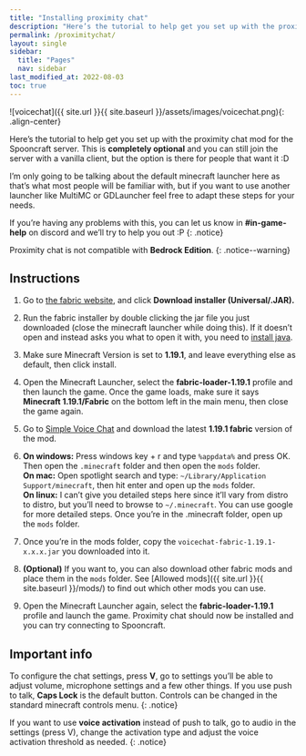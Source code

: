```yaml
---
title: "Installing proximity chat"
description: "Here’s the tutorial to help get you set up with the proximity chat mod for the Spooncraft server. This is completely optional and you can still join the server with a vanilla client, but the option is there for people that want it :D"
permalink: /proximitychat/
layout: single
sidebar:
  title: "Pages"
  nav: sidebar
last_modified_at: 2022-08-03
toc: true
---
```


![voicechat]({{ site.url }}{{ site.baseurl }}/assets/images/voicechat.png){: .align-center}

Here’s the tutorial to help get you set up with the proximity chat mod for the Spooncraft server. This is **completely optional** and you can still join the server with a vanilla client, but the option is there for people that want it :D

I’m only going to be talking about the default minecraft launcher here as that’s what most people will be familiar with, but if you want to use another launcher like MultiMC or GDLauncher feel free to adapt these steps for your needs. 

If you’re having any problems with this, you can let us know in **#in-game-help** on discord and we’ll try to help you out :P
{: .notice}

Proximity chat is not compatible with **Bedrock Edition**.
{: .notice--warning}

## Instructions

1. Go to [the fabric website](https://fabricmc.net/use/), and click **Download installer (Universal/.JAR).**
2. Run the fabric installer by double clicking the jar file you just downloaded (close the minecraft launcher while doing this). If it doesn’t open and instead asks you what to open it with, you need to [install java](https://www.java.com/).
3. Make sure Minecraft Version is set to **1.19.1**, and leave everything else as default, then click install.
4. Open the Minecraft Launcher, select the **fabric-loader-1.19.1** profile and then launch the game. Once the game loads, make sure it says **Minecraft 1.19.1/Fabric** on the bottom left in the main menu, then close the game again.
5. Go to [Simple Voice Chat](https://www.curseforge.com/minecraft/mc-mods/simple-voice-chat/files/all) and download the latest **1.19.1 fabric** version of the mod.
6. **On windows:** Press windows key + r and type `%appdata%` and press OK. Then open the `.minecraft` folder and then open the `mods` folder. \
**On mac:** Open spotlight search and type: `~/Library/Application Support/minecraft`, then hit enter and open up the `mods` folder. \
**On linux:** I can’t give you detailed steps here since it’ll vary from distro to distro, but you’ll need to browse to `~/.minecraft`. You can use google for more detailed steps. Once you’re in the .minecraft folder, open up the `mods` folder.
7. Once you’re in the mods folder, copy the `voicechat-fabric-1.19.1-x.x.x.jar` you downloaded into it.

8. **(Optional)** If you want to, you can also download other fabric mods and place them in the `mods` folder. See [Allowed mods]({{ site.url }}{{ site.baseurl }}/mods/) to find out which other mods you can use.

9. Open the Minecraft Launcher again, select the **fabric-loader-1.19.1** profile and launch the game. Proximity chat should now be installed and you can try connecting to Spooncraft.

## Important info

To configure the chat settings, press **V**, go to settings you’ll be able to adjust volume, microphone settings and a few other things. If you use push to talk, **Caps Lock** is the default button. Controls can be changed in the standard minecraft controls menu.
{: .notice}

If you want to use **voice activation** instead of push to talk, go to audio in the settings (press V), change the activation type and adjust the voice activation threshold as needed.
{: .notice}